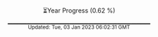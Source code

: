 <p align="center">
⏳Year Progress (0.62 %) <br>
▁▁▁▁▁▁▁▁▁▁▁▁▁▁▁▁▁▁▁▁▁▁▁▁▁▁▁▁▁▁ <br>
<sub>Updated: Tue, 03 Jan 2023 06:02:31 GMT</sub>
</p>

